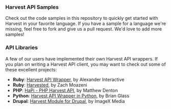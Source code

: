 ### Harvest API Samples

Check out the code samples in this repository to quickly get started with Harvest in your favorite language. If you have a sample for a language we're missing, feel free to fork and give us a pull request. We'd love to add more samples!

### API Libraries

A few of our users have implemented their own Harvest API wrappers. If you plan on writing a Harvest API client, you may want to check out some of these excellent projects:

* **Ruby**: [Harvest API Wrapper](http://github.com/aiaio/harvest/tree/master/lib), by Alexander Interactive
* **Ruby**: [Harvested](http://github.com/zmoazeni/harvested), by Zach Moazeni
* **PHP**: [HaPi - PHP Harvest API](http://labs.mdbitz.com/harvest-api/), by Matthew Denton
* **Python**: [Harvest API Wrapper in Python](http://github.com/brianglass/Harvest), by Brian Glass
* **Drupal**: [Harvest Module for Drupal](http://drupal.org/project/harvest), by ImageX Media